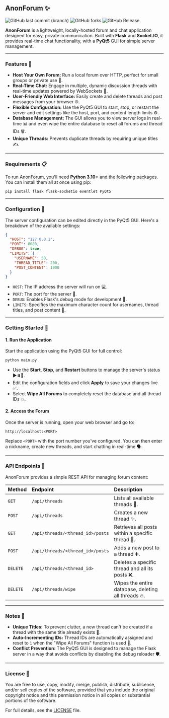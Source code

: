 ## AnonForum ✨

![GitHub last commit (branch)](https://img.shields.io/github/last-commit/SabeeirSharrma/AnonForum/main)
![GitHub forks](https://img.shields.io/github/forks/SabeeirSharrma/AnonForum)
![GitHub Release](https://img.shields.io/github/v/release/SabeeirSharrma/AnonForum)


**AnonForum** is a lightweight, locally-hosted forum and chat application designed for easy, private communication. Built with **Flask** and **Socket.IO**, it provides real-time chat functionality, with a **PyQt5** GUI for simple server management.

-----

### Features 🚀

  * **Host Your Own Forum:** Run a local forum over HTTP, perfect for small groups or private use 🏡.
  * **Real-Time Chat:** Engage in multiple, dynamic discussion threads with real-time updates powered by WebSockets 💬.
  * **User-Friendly Web Interface:** Easily create and delete threads and post messages from your browser 🌐.
  * **Flexible Configuration:** Use the PyQt5 GUI to start, stop, or restart the server and edit settings like the host, port, and content length limits ⚙️.
  * **Database Management:** The GUI allows you to view server logs in real-time 📊 and even wipe the entire database to reset all forums and thread IDs 🗑️.
  * **Unique Threads:** Prevents duplicate threads by requiring unique titles ✍️.

-----

### Requirements 📋

To run AnonForum, you'll need **Python 3.10+** and the following packages. You can install them all at once using pip:

```bash
pip install flask flask-socketio eventlet PyQt5
```

-----

### Configuration 🔧

The server configuration can be edited directly in the PyQt5 GUI. Here's a breakdown of the available settings:

```json
{
  "HOST": "127.0.0.1",
  "PORT": 8080,
  "DEBUG": true,
  "LIMITS": {
    "USERNAME": 50,
    "THREAD_TITLE": 200,
    "POST_CONTENT": 1000
  }
}
```

  * `HOST`: The IP address the server will run on 💻.
  * `PORT`: The port for the server 🚪.
  * `DEBUG`: Enables Flask's debug mode for development 🐞.
  * `LIMITS`: Specifies the maximum character count for usernames, thread titles, and post content 📏.

-----

### Getting Started 🚀

#### 1\. Run the Application

Start the application using the PyQt5 GUI for full control:

```bash
python main.py
```

  * Use the **Start**, **Stop**, and **Restart** buttons to manage the server's status ▶️⏸️🔄.
  * Edit the configuration fields and click **Apply** to save your changes live ✅.
  * Select **Wipe All Forums** to completely reset the database and all thread IDs 💥.

#### 2\. Access the Forum

Once the server is running, open your web browser and go to:

`http://localhost:<PORT>`

Replace `<PORT>` with the port number you've configured. You can then enter a nickname, create new threads, and start chatting in real-time 🗣️.

-----

### API Endpoints 🔌

AnonForum provides a simple REST API for managing forum content:

| Method | Endpoint | Description |
| :--- | :--- | :--- |
| `GET` | `/api/threads` | Lists all available threads 📜. |
| `POST` | `/api/threads` | Creates a new thread ✨. |
| `GET` | `/api/threads/<thread_id>/posts` | Retrieves all posts within a specific thread 📩. |
| `POST` | `/api/threads/<thread_id>/posts` | Adds a new post to a thread ➕. |
| `DELETE` | `/api/threads/<thread_id>` | Deletes a specific thread and all its posts ❌. |
| `DELETE` | `/api/threads/wipe` | Wipes the entire database, deleting all threads 🔥. |

-----

### Notes 📝

  * **Unique Titles:** To prevent clutter, a new thread can't be created if a thread with the same title already exists 🚫.
  * **Auto-Incrementing IDs:** Thread IDs are automatically assigned and reset to `1` when the "Wipe All Forums" function is used 🔢.
  * **Conflict Prevention:** The PyQt5 GUI is designed to manage the Flask server in a way that avoids conflicts by disabling the debug reloader 🛡️.

-----

### License 📜

You are free to use, copy, modify, merge, publish, distribute, sublicense, and/or sell copies of the software, provided that you include the original copyright notice and this permission notice in all copies or substantial portions of the software.

For full details, see the [LICENSE]([https://github.com/SabeeirSharrma/AnonForum/](https://github.com/SabeeirSharrma/AnonForum/blob/main/LICENSE)) file.
